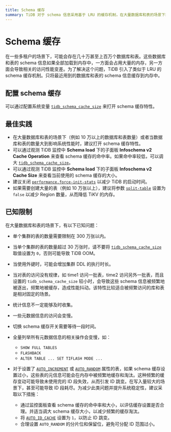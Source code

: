 ```yaml
---
title: Schema 缓存
summary: TiDB 对于 schema 信息采用基于 LRU 的缓存机制，在大量数据库和表的场景下能够显著减少 schema 信息的内存占用以及提高性能。
---
```


# Schema 缓存

在一些多租户的场景下，可能会存在几十万甚至上百万个数据库和表。这些数据库和表的 schema 信息如果全部加载到内存中，一方面会占用大量的内存，另一方面会导致相关的访问性能变差。为了解决这个问题，TiDB 引入了类似于 LRU 的 schema 缓存机制。只将最近用到的数据库和表的 schema 信息缓存到内存中。

## 配置 schema 缓存

可以通过配置系统变量 [`tidb_schema_cache_size`](/system-variables.md#tidb_schema_cache_size-从-v800-版本开始引入) 来打开 schema 缓存特性。

## 最佳实践

- 在大量数据库和表的场景下（例如 10 万以上的数据库和表数量）或者当数据库和表的数量大到影响系统性能时，建议打开 schema 缓存特性。
- 可以通过观测 TiDB 监控中 **Schema load** 下的子面板 **Infoschema v2 Cache Operation** 来查看 schema 缓存的命中率。如果命中率较低，可以调大 [`tidb_schema_cache_size`](/system-variables.md#tidb_schema_cache_size-从-v800-版本开始引入)。
- 可以通过观测 TiDB 监控中 **Schema load** 下的子面板 **Infoschema v2 Cache Size** 来查看当前使用的 schema 缓存的大小。
- 建议关闭 [`performance.force-init-stats`](/tidb-configuration-file.md#force-init-stats-从-v657-和-v710-版本开始引入) 以减少 TiDB 的启动时间。
- 如果需要创建大量的表（例如 10 万张以上），建议将参数 [`split-table`](/tidb-configuration-file.md#split-table) 设置为 `false` 以减少 Region 数量，从而降低 TiKV 的内存。

## 已知限制

在大量数据库和表的场景下，有以下已知问题：

- 单个集群的表的数量需要限制在 300 万张以内。
- 当单个集群的表的数量超过 30 万张时，请不要将 [`tidb_schema_cache_size`](/system-variables.md#tidb_schema_cache_size-从-v800-版本开始引入) 取值设置为 `0`，否则可能导致 TiDB OOM。
- 当使用外键时，可能会增加集群 DDL 的执行时长。
- 当对表的访问没有规律，如 time1 访问一批表，time2 访问另外一批表，而且设置的 `tidb_schema_cache_size` 较小时，会导致这些 schema 信息被频繁地被逐出，频繁地被缓存，造成性能抖动。该特性比较适合被频繁访问的库和表是相对固定的场景。
- 统计信息不一定能够及时收集。
- 一些元数据信息的访问会变慢。
- 切换 schema 缓存开关需要等待一段时间。
- 全量列举所有元数据信息的相关操作会变慢，如：

    - `SHOW FULL TABLES`
    - `FLASHBACK`
    - `ALTER TABLE ... SET TIFLASH MODE ...`
- 对于设置了 [`AUTO_INCREMENT`](/auto-increment.md) 或 [`AUTO_RANDOM`](/auto-random.md) 属性的表，如果 schema 缓存设置过小，这些表的元信息可能会在内存中被频繁地缓存和淘汰。这种频繁的缓存变动可能导致未使用完的 ID 段失效，从而引发 ID 跳变。在写入量较大的场景下，甚至可能导致 ID 段耗尽。为减少此类问题并提升系统稳定性，建议采取以下措施：

    - 通过监控面板查看 schema 缓存的命中率和大小，以评估缓存设置是否合理。并适当调大 schema 缓存大小，以减少频繁的缓存淘汰。
    - 将 [`AUTO_ID_CACHE`](/auto-increment.md#auto_id_cache) 设置为 `1`，以防止 ID 跳变。
    - 合理设置 `AUTO_RANDOM` 的分片位和保留位，避免可分配 ID 范围过小。
